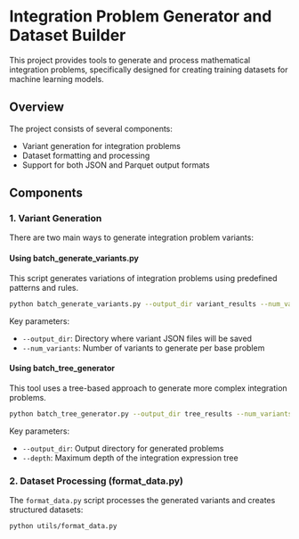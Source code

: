 # Integration Problem Generator and Dataset Builder

This project provides tools to generate and process mathematical integration problems, specifically designed for creating training datasets for machine learning models.

## Overview

The project consists of several components:
- Variant generation for integration problems
- Dataset formatting and processing
- Support for both JSON and Parquet output formats

## Components

### 1. Variant Generation

There are two main ways to generate integration problem variants:

#### Using batch_generate_variants.py
This script generates variations of integration problems using predefined patterns and rules.

```bash
python batch_generate_variants.py --output_dir variant_results --num_variants 100
```

Key parameters:
- `--output_dir`: Directory where variant JSON files will be saved
- `--num_variants`: Number of variants to generate per base problem

#### Using batch_tree_generator
This tool uses a tree-based approach to generate more complex integration problems.

```bash
python batch_tree_generator.py --output_dir tree_results --num_variants 100
```

Key parameters:

- `--output_dir`: Output directory for generated problems
- `--depth`: Maximum depth of the integration expression tree

### 2. Dataset Processing (format_data.py)

The `format_data.py` script processes the generated variants and creates structured datasets:

```bash
python utils/format_data.py
```



